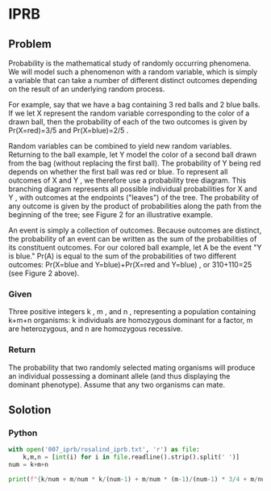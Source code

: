 # IPRB

## Problem

Probability is the mathematical study of randomly occurring phenomena. We will model such a phenomenon with a random variable, which is simply a variable that can take a number of different distinct outcomes depending on the result of an underlying random process.

For example, say that we have a bag containing 3 red balls and 2 blue balls. If we let X
 represent the random variable corresponding to the color of a drawn ball, then the probability of each of the two outcomes is given by Pr(X=red)=3/5
 and Pr(X=blue)=2/5
.

Random variables can be combined to yield new random variables. Returning to the ball example, let Y
 model the color of a second ball drawn from the bag (without replacing the first ball). The probability of Y
 being red depends on whether the first ball was red or blue. To represent all outcomes of X
 and Y
, we therefore use a probability tree diagram. This branching diagram represents all possible individual probabilities for X
 and Y
, with outcomes at the endpoints ("leaves") of the tree. The probability of any outcome is given by the product of probabilities along the path from the beginning of the tree; see Figure 2 for an illustrative example.

An event is simply a collection of outcomes. Because outcomes are distinct, the probability of an event can be written as the sum of the probabilities of its constituent outcomes. For our colored ball example, let A
 be the event "Y
 is blue." Pr(A)
 is equal to the sum of the probabilities of two different outcomes: Pr(X=blue and Y=blue)+Pr(X=red and Y=blue)
, or 310+110=25
 (see Figure 2 above).

### Given

Three positive integers k
, m
, and n
, representing a population containing k+m+n
 organisms: k
 individuals are homozygous dominant for a factor, m
 are heterozygous, and n
 are homozygous recessive.

### Return

The probability that two randomly selected mating organisms will produce an individual possessing a dominant allele (and thus displaying the dominant phenotype). Assume that any two organisms can mate.

## Solotion

### Python

``` python
with open('007_iprb/rosalind_iprb.txt', 'r') as file:
    k,m,n = [int(i) for i in file.readline().strip().split(' ')]
num = k+m+n

print(f"{k/num + m/num * k/(num-1) + m/num * (m-1)/(num-1) * 3/4 + m/num * n/(num-1) * 1/2 + n/num * k/(num-1) + n/num * m/(num-1) * 1/2:.6f}")
```
